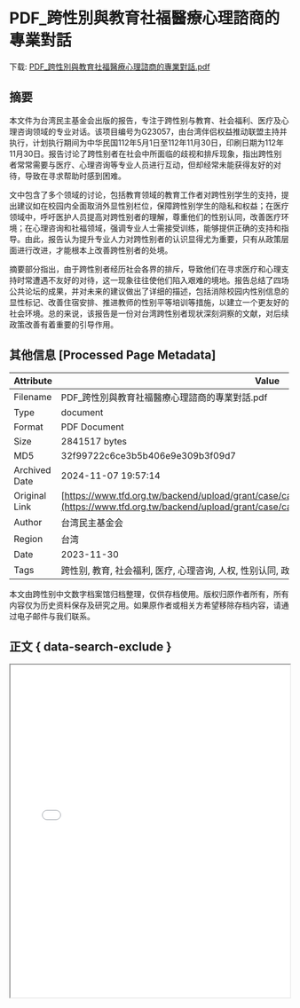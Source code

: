 # PDF_跨性別與教育社福醫療心理諮商的專業對話

<!-- tcd_download_link -->
下载: <a href="../PDF_跨性別與教育社福醫療心理諮商的專業對話.pdf" download>PDF_跨性別與教育社福醫療心理諮商的專業對話.pdf</a>
<!-- tcd_download_link_end -->

## 摘要

<!-- tcd_abstract -->
本文件为台湾民主基金会出版的报告，专注于跨性别与教育、社会福利、医疗及心理咨询领域的专业对话。该项目编号为G23057，由台湾伴侣权益推动联盟主持并执行，计划执行期间为中华民国112年5月1日至112年11月30日，印刷日期为112年11月30日。报告讨论了跨性别者在社会中所面临的歧视和排斥现象，指出跨性别者常常需要与医疗、心理咨询等专业人员进行互动，但却经常未能获得友好的对待，导致在寻求帮助时感到困难。

文中包含了多个领域的讨论，包括教育领域的教育工作者对跨性别学生的支持，提出建议如在校园内全面取消外显性别栏位，保障跨性别学生的隐私和权益；在医疗领域中，呼吁医护人员提高对跨性别者的理解，尊重他们的性别认同，改善医疗环境；在心理咨询和社福领域，强调专业人士需接受训练，能够提供正确的支持和指导。由此，报告认为提升专业人力对跨性别者的认识显得尤为重要，只有从政策层面进行改进，才能根本上改善跨性别者的处境。

摘要部分指出，由于跨性别者经历社会各界的排斥，导致他们在寻求医疗和心理支持时常遭遇不友好的对待，这一现象往往使他们陷入艰难的境地。报告总结了四场公共论坛的成果，并对未来的建议做出了详细的描述，包括消除校园内性别信息的显性标记、改善住宿安排、推进教师的性别平等培训等措施，以建立一个更友好的社会环境。总的来说，该报告是一份对台湾跨性别者现状深刻洞察的文献，对后续政策改善有着重要的引导作用。

<!-- tcd_abstract_end -->

## 其他信息 [Processed Page Metadata]

| Attribute       | Value                                  |
|-----------------|----------------------------------------|
| Filename        | PDF_跨性別與教育社福醫療心理諮商的專業對話.pdf                             |
| Type            | document                                 |
| Format          | PDF Document                               |
| Size            | 2841517 bytes                           |
| MD5             | 32f99722c6ce3b5b406e9e309b3f09d7                                  |
| Archived Date   | 2024-11-07 19:57:14                             |
| Original Link   | [https://www.tfd.org.tw/backend/upload/grant/case/caadb8b7cb8b6c8a4a4c53bec6e3fb28.pdf](https://www.tfd.org.tw/backend/upload/grant/case/caadb8b7cb8b6c8a4a4c53bec6e3fb28.pdf)                         |
| Author          | 台湾民主基金会                               |
| Region          | 台湾                               |
| Date            | 2023-11-30                                 |
| Tags            | 跨性别, 教育, 社会福利, 医疗, 心理咨询, 人权, 性别认同, 政策建议                                 |

本文由跨性别中文数字档案馆归档整理，仅供存档使用。版权归原作者所有，所有内容仅为历史资料保存及研究之用。如果原作者或相关方希望移除存档内容，请通过电子邮件与我们联系。

## 正文 { data-search-exclude }

<!-- tcd_main_text -->
<iframe src="../PDF_跨性別與教育社福醫療心理諮商的專業對話.pdf" width="100%" height="600px">
    <p>无法显示PDF，请下载查看。</p>
</iframe>
<!-- tcd_main_text_end -->

